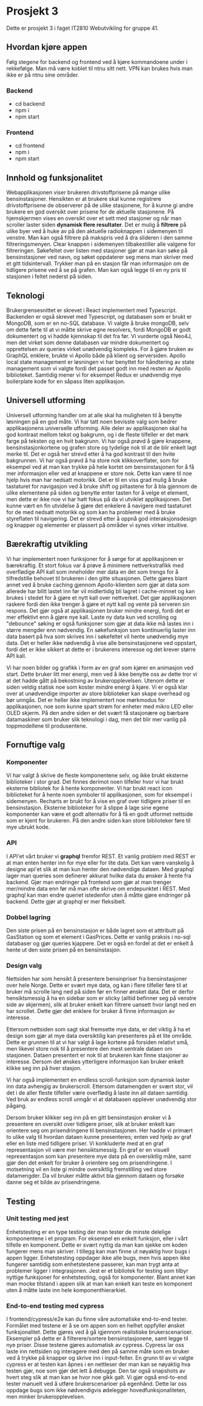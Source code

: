 # Prosjekt 3

Dette er prosjekt 3 i faget IT2810 Webutvikling for gruppe 41.

## Hvordan kjøre appen

Følg stegene for backend og frontend ved å kjøre kommandoene under i rekkefølge. Man må være koblet til ntnu sitt nett. VPN kan brukes hvis man ikke er på ntnu sine områder.

### Backend

- cd backend
- npm i
- npm start

### Frontend

- cd frontend
- npm i
- npm start

## Innhold og funksjonalitet

Webapplikasjonen viser brukeren drivstoffprisene på mange ulike bensinstasjoner. Hensikten er at brukere skal kunne registrere drivstoffprisene de observerer på de ulike stasjonene, for å kunne gi andre brukere en god oversikt over prisene for de aktuelle stasjonene. På hjemskjermen vises en oversikt over et sett med stasjoner og når man scroller laster siden **dynamisk flere resultater**. Det er mulig å **filtrere** på ulike byer ved å huke av på den aktuelle radioknappen i sidemenyen til venstre. Man kan også filtrere på makspris ved å dra slideren i den samme filtreringsmenyen. Clear knappen i sidemenyen tilbakestiller alle valgene for filtreringen. Søkefeltet over listen med stasjoner gjør at man kan søke på bensinstasjoner ved navn, og søket oppdaterer seg mens man skriver med et gitt tidsintervall. Trykker man på en stasjon får man informasjon om de tidligere prisene ved å se på grafen. Man kan også legge til en ny pris til stasjonen i feltet nederst på siden.

## Teknologi

Brukergrensesnittet er skrevet i React implementert med Typescript. Backenden er også skrevet med Typescript, og databasen som er brukt er MongoDB, som er en no-SQL database. Vi valgte å bruke mongoDB, selv om dette førte til at vi måtte skrive egne resolvers, fordi MongoDB er godt dokumentert og vi hadde kjennskap til det fra før. Vi vurderte også Neo4J, men det virket som denne databasen var mindre dokumentert og opprettelsen av queries virket unødvendig kompleks. For å gjøre bruken av GraphQL enklere, brukte vi Apollo både på klient og serversiden. Apollo local state management er løsningen vi har benyttet for håndtering av state management som vi valgte fordi det passet godt inn med resten av Apollo biblioteket. Samtidig mener vi for eksempel Redux er unødvendig mye boilerplate kode for en såpass liten applikasjon. 

## Universell utforming

Universell utforming handler om at alle skal ha muligheten til å benytte løsningen på en god måte. Vi har tatt noen bevisste valg som bedrer applikasjonens universelle utforming. Alle deler av applikasjonen skal ha god kontrast mellom tekst og bakgrunn, og i de fleste tilfeller er det mørk farge på teksten og en hvit bakgrunn. Vi har også prøvd å gjøre knappene, bensinstasjonkortene og grafen store og tydelige nok til at de blir enkelt lagt merke til. Det er også her strevd etter å ha god kontrast til den hvite bakgrunnen. Vi har også prøvd å ha store nok klikkoverflater, som for eksempel ved at man kan trykke på hele kortet om bensinstasjonen for å få mer informasjon eller ved at knappene er store nok. Dette kan være til noe hjelp hvis man har nedsatt motorikk. Det er til en viss grad mulig å bruke tastaturet for navigasjon ved å bruke shift og piltastene for å bla gjennom de ulike elementene på siden og benytte enter tasten for å velge et element, men dette er ikke noe vi har hatt fokus på da vi utviklet applikasjonen. Det kunne vært en fin utvidelse å gjøre det enkelere å navigere med tastaturet for de med nedsatt motorikk og som kan ha problemer med å bruke styreflaten til navigering. Det er strevd etter å oppnå god interaksjonsdesign og knapper og elementer er plassert på områder vi synes virker intuitive.

## Bærekraftig utvikling

Vi har implementert noen funksjoner for å sørge for at applikasjonen er bærekraftig. Et stort fokus var å prøve å minimere nettverkstrafikk med overflødige API kall som inneholder mer data en det som trengs for å tilfredstille behovet til brukeren i den gitte situasjonen. Dette gjøres blant annet ved å bruke caching gjennom Apollo-klienten som gjør at data som allerede har blitt lastet inn før vil midlertidig bli lagret i cache-minnet og kan brukes i stedet for å gjøre et nytt kall over nettverket. Det gjør applikasjonen raskere fordi den ikke trenger å gjøre et nytt kall og vente på serveren sin respons. Det gjør også at applikasjonen bruker mindre energi, fordi det er mer effektivt enn å gjøre nye kall. Laste ny data kun ved scrolling og "debounce" søking er også funksjoner som gjør at data ikke må lastes inn i større mengder enn nødvendig. En søkefunksjon som kontinuerlig laster inn data basert på hva som skrives inn i søkefeltet vil hente unødvendig mye data. Det er heller ikke nødvendig å vise alle bensinstasjonene ved oppstart, fordi det er ikke sikkert at dette er i brukerens interesse og det krever større API kall.

Vi har noen bilder og grafikk i form av en graf som kjører en animasjon ved start. Dette bruker litt mer energi, men ved å ikke benytte oss av dette tror vi at det hadde gått på bekostning av brukeropplevelsen. Utenom dette er siden veldig statisk noe som koster mindre energi å kjøre. Vi er også klar over at unødvendige importer av store biblioteker kan skape overhead og bør unngås. Det er heller ikke implementert noe mørkmodus for applikasjonen, noe som kunne spart strøm for enheter med mikro LED eller OLED skjerm. På den andre siden er det svært få stasjonære og bærbare datamaskiner som bruker slik teknologi i dag, men det blir mer vanlig på toppmodellene til produsentene.

## Fornuftige valg

### Komponenter

Vi har valgt å skrive de fleste komponentene selv, og ikke brukt eksterne biblioteker i stor grad. Det finnes derimot noen tilfeller hvor vi har brukt eksterne bibliotek for å hente komponenter. Vi har brukt react icon biblioteket for å hente noen symboler til applikasjonen, som for eksempel i sidemenyen. Recharts er brukt for å vise en graf over tidligere priser til en bensinstasjon. Eksterne biblioteker for å slippe å lage sine egene komponenter kan være et godt alternativ for å få en godt utformet nettside som er kjent for brukeren. På den andre siden kan store biblioteker føre til mye ubrukt kode.

### API

I API'et vårt bruker vi **graphql** fremfor REST. Et vanlig problem med REST er at man enten henter inn for mye eller for lite data. Det kan være vanskelig å designe api'et slik at man kun henter den nødvendige dataen. Med graphql lager man queries som definerer akkurat hvilke data du ønsker å hente fra backend. Gjør man endringer på frontend som gjør at man trenger mer/mindre data enn før må man ofte skrive om endepunktet i REST. Med graphql kan man endre queriet istedenfor uten å måtte gjøre endringer på backend. Dette gjør at graphql er mer fleksibelt.

### Dobbel lagring

Den siste prisen på en bensinstasjon er både lagret som et atttributt på GasStation og som et element i GasPrices. Dette er vanlig praksis i no-sql databaser og gjør queries kjappere. Det er også en fordel at det er enkelt å hente ut den siste prisen på en bensinstasjon.

### Design valg

Nettsiden har som hensikt å presentere bensinpriser fra bensinstasjoner over hele Norge. Dette er svært mye data, og kan i flere tilfeller føre til at bruker må scrolle lang ned på siden før en finner ønsket data. Det er derfor hensiktsmessig å ha en sidebar som er sticky (alltid befinner seg på venstre side av skjermen), slik at bruker enkelt kan filtrere uansett hvor langt ned en har scrollet. Dette gjør det enklere for bruker å finne informasjon av interesse.

Ettersom nettsiden som sagt skal fremsette mye data, er det viktig å ha et design som gjør at mye data oversiktilig kan presenteres på et lite område. Dette er grunnen til at vi har valgt å lage kortene på forsiden relativt små, men likevel store nok til å presentere den mest sentrale dataen om stasjonen. Dataen presentert er nok til at brukeren kan finne stasjoner av interesse. Dersom det ønskes ytterligere informasjon kan bruker enkelt klikke seg inn på hver stasjon. 

Vi har også implementert en endless scroll-funksjon som dynamisk laster inn data avhengig av brukerscroll. Ettersom datamengden er svært stor, vil det i de aller fleste tilfeller være overflødig å laste inn all dataen samtidig. Ved bruk av endless scroll unngår vi at databasen opplever unødvendig stor pågang. 

Dersom bruker klikker seg inn på en gitt bensinstasjon ønsker vi å presentere en oversikt over tidligere priser, slik at bruker enkelt kan orientere seg om prisendringene til bensinstasjonen. Her hadde vi primært to ulike valg til hvordan dataen kunne presenteres; enten ved hjelp av graf eller en liste med tidligere priser. Vi konkluderte med at en graf representasjon vil være mer hensiktsmessig. En graf er en visuell representasjon som kan presentere mye data på en oversiktlig måte, samt gjør den det enkelt for bruker å orientere seg om prisendringene. I motsetning vil en liste gi mindre oversiktlig fremstilling ved store datamengder. Da vil bruker måtte aktivt bla gjennom dataen og forsøke danne seg et bilde av prisendringene. 

## Testing

### Unit testing med jest

Enhetstesting er en type testing der man tester de minste delelige komponentene i et program. For eksempel en enkelt funksjon, eller i vårt tilfelle en komponent. Dette er svært nyttig da man kan sjekke om koden fungerer mens man skriver. I tillegg kan man finne ut nøyaktig hvor bugs i appen ligger. Enhetstesting oppdager ikke alle bugs, men hvis appen ikke fungerer samtidig som enhetstestene passerer, kan man trygt anta at problemer ligger i integrasjonen. Jest er et bibliotek for testing som tilbyr nyttige funksjoner for enhetstesting, også for komponenter. Blant annet kan man mocke tilstand i appen slik at man kan enkelt kan teste en komponent uten å måtte laste inn hele komponenthierarkiet.

### End-to-end testing med cypress

I frontend/cypress/e2e kan du finne våre automatiske end-to-end tester. Formålet med testene er å se om appen som en helhet oppfyller ønsket funksjonalitet. Dette gjøres ved å gå igjennom realistiske brukerscenarioer. Eksempler på dette er å filterere/sortere bensinstasjonene, samt legge til nye priser. Disse testene gjøres automatisk av cypress. Cypress lar oss laste inn nettsiden og interagere med den på samme måte som en bruker ved å trykke på knapper og skrive inn i input-felter. En grunn til av vi valgte cypress er at testen kan åpnes i en nettleser der man kan se nøyaktig hva testen gjør, noe som gjør det lett å debugge. Den tar også snapshots av hvert steg slik at man kan se hvor noe gikk galt. Vi gjør også end-to-end tester manuelt ved å utføre brukerscenarioer på egenhånd. Dette lar oss oppdage bugs som ikke nødvendigvis ødelegger hovedfunksjonaliteten, men minker brukeropplevelsen.
